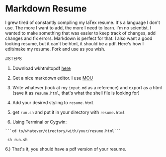 # Markdown  Resume
I grew tired of constantly compiling my laTex resume. It's a language I don't use. The more I want to add, the more I need to learn. I'm no scientist. I wanted to make something that was easier to keep track of changes, add changes and fix errors. Markdown is perfect for that. I also want a good looking resume, but it can't be html, it should be a pdf. Here's how I edit/make my resume. Fork and use as you wish. 

#STEPS
  
  1. Download wkhtmltopdf [here](http://wkhtmltopdf.org/downloads.html)
  
  2. Get a nice markdown editor. I use [MOU](http://25.io/mou/)
  
  3. Write whatever (look at my `input.md` as a reference) and export as a html (save it as `resume.html`, that's what the shell file is looking for)
  
  4. Add your desired styling to `resume.html`
  
  5. get `run.sh` and put it in your directory with `resume.html`
  
  5. Using Terminal or Cygwin:
  
    ```cd to/whatever/directory/with/your/resume.html```
    
   ``` sh run.sh```
   
   6.) That's it, you should have a pdf version of your resume.

